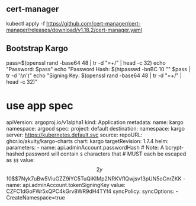 ## cert-manager
kubectl apply -f https://github.com/cert-manager/cert-manager/releases/download/v1.18.2/cert-manager.yaml

## Bootstrap Kargo

pass=$(openssl rand -base64 48 | tr -d "=+/" | head -c 32)
echo "Password: $pass"
echo "Password Hash: $(htpasswd -bnBC 10 "" $pass | tr -d ':\n')"
echo "Signing Key: $(openssl rand -base64 48 | tr -d "=+/" | head -c 32)"

# use app spec 
apiVersion: argoproj.io/v1alpha1
kind: Application
metadata:
  name: kargo
  namespace: argocd
spec:
  project: default
  destination:
    namespace: kargo
    server: https://kubernetes.default.svc
  source:
    repoURL: ghcr.io/akuity/kargo-charts
    chart: kargo
    targetRevision: 1.7.4
    helm:
      parameters:
        - name: api.adminAccount.passwordHash
          # Note: A bcrypt-hashed password will contain `$` characters that
          # MUST each be escaped as `$$`
          value: $$2y$$10$$7Nyk7uBw5ViuGZZ9iYC5TuQiKIMp2NRKVflQwjsv13pUN5oCnrZKK
        - name: api.adminAccount.tokenSigningKey
          value: CZFC1dGoFWr5xQPC4kGrv8WR9dH4TYf4
  syncPolicy:
    syncOptions:
    - CreateNamespace=true